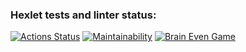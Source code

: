 ### Hexlet tests and linter status:
[![Actions Status](https://github.com/Onfire22/frontend-project-44/actions/workflows/hexlet-check.yml/badge.svg)](https://github.com/Onfire22/frontend-project-44/actions)
[![Maintainability](https://api.codeclimate.com/v1/badges/01853bed23d228852ceb/maintainability)](https://codeclimate.com/github/Onfire22/frontend-project-44/maintainability)
[![Brain Even Game](https://asciinema.org/a/UiDNNnxOmdFGjLCRXOt2RiL4R.svg)](https://asciinema.org/a/UiDNNnxOmdFGjLCRXOt2RiL4R)